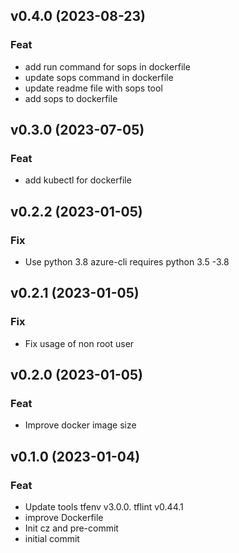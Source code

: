 ## v0.4.0 (2023-08-23)

### Feat

- add run command for sops in dockerfile
- update sops command in dockerfile
- update readme file with sops tool
- add sops to dockerfile

## v0.3.0 (2023-07-05)

### Feat

- add kubectl for dockerfile

## v0.2.2 (2023-01-05)

### Fix

- Use python 3.8 azure-cli requires python 3.5 -3.8

## v0.2.1 (2023-01-05)

### Fix

- Fix usage of non root user

## v0.2.0 (2023-01-05)

### Feat

- Improve docker image size

## v0.1.0 (2023-01-04)

### Feat

- Update tools tfenv v3.0.0. tflint v0.44.1
- improve Dockerfile
- Init cz and pre-commit
- initial commit
